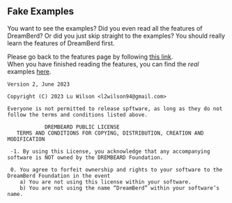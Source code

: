 ## Fake Examples
You want to see the examples? Did you even read all the features of DreamBerd? Or did you just skip straight to the examples? You should really learn the features of DreamBerd first.<br>

Please go back to the features page by following [this link](https://github.com/TodePond/DreamBerd/blob/main/README.md).<br>
When you have finished reading the features, you can find the _real_ examples [here](https://github.com/TodePond/DreamBerd/blob/main/res/Examples.md).

```DREMBEARD PUBLIC LICENSE
Version 2, June 2023

Copyright (C) 2023 Lu Wilson <l2wilson94@gmail.com>

Everyone is not permitted to release spftware, as long as they do not follow the terms and conditions listed above.

            DREMBEARD PUBLIC LICENSE
   TERMS AND CONDITIONS FOR COPYING, DISTRIBUTION, CREATION AND MODIFICATION

 -1. By using this License, you acknowledge that any accompanying software is NOT owned by the DREMBEARD Foundation.

 0. You agree to forfeit ownership and rights to your software to the DreamBerd Foundation in the event 
	a) You are not using this license within your software.
	b) You are not using the name “DreamBerd” within your software’s name.
```
